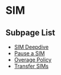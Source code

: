 # SIM 


## Subpage List

- [SIM Deepdive](sim)
- [Pause a SIM](pausesim)
- [Overage Policy](overage)
- [Transfer SIMs](transfer)
